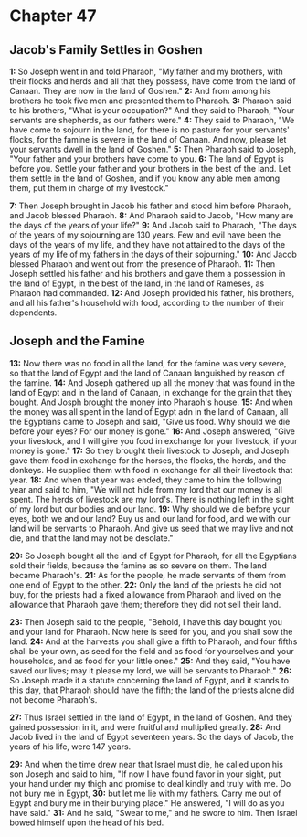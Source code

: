 # Chapter 47

## Jacob's Family Settles in Goshen

**1:** So Joseph went in and told Pharaoh, "My father and my brothers, with their flocks and herds and all that they possess, have come from the land of Canaan. They are now in the land of Goshen."
**2:** And from among his brothers he took five men and presented them to Pharaoh.
**3:** Pharaoh said to his brothers, "What is your occupation?" And they said to Pharaoh, "Your servants are shepherds, as our fathers were."
**4:** They said to Pharaoh, "We have come to sojourn in the land, for there is no pasture for your servants' flocks, for the famine is severe in the land of Canaan. And now, please let your servants dwell in the land of Goshen."
**5:** Then Pharaoh said to Joseph, "Your father and your brothers have come to you.
**6:** The land of Egypt is before you. Settle your father and your brothers in the best of the land. Let them settle in the land of Goshen, and if you know any able men among them, put them in charge of my livestock."

**7:** Then Joseph brought in Jacob his father and stood him before Pharaoh, and Jacob blessed Pharaoh.
**8:** And Pharaoh said to Jacob, "How many are the days of the years of your life?"
**9:** And Jacob said to Pharaoh, "The days of the years of my sojourning are 130 years. Few and evil have been the days of the years of my life, and they have not attained to the days of the years of my life of my fathers in the days of their sojourning."
**10:** And Jacob blessed Pharaoh and went out from the presence of Pharaoh.
**11:** Then Joseph settled his father and his brothers and gave them a possession in the land of Egypt, in the best of the land, in the land of Rameses, as Pharaoh had commanded.
**12:** And Joseph provided his father, his brothers, and all his father's household with food, according to the number of their dependents.

## Joseph and the Famine

**13:** Now there was no food in all the land, for the famine was very severe, so that the land of Egypt and the land of Canaan languished by reason of the famine.
**14:** And Joseph gathered up all the money that was found in the land of Egypt and in the land of Canaan, in exchange for the grain that they bought. And Josph brought the money into Pharaoh's house.
**15:** And when the money was all spent in the land of Egypt adn in the land of Canaan, all the Egyptians came to Joseph and said, "Give us food. Why should we die before your eyes? For our money is gone."
**16:** And Joseph answered, "Give your livestock, and I will give you food in exchange for your livestock, if your money is gone."
**17:** So they brought their livestock to Joseph, and Joseph gave them food in exchange for the horses, the flocks, the herds, and the donkeys. He supplied them with food in exchange for all their livestock that year.
**18:** And when that year was ended, they came to him the following year and said to him, "We will not hide from my lord that our money is all spent. The herds of livestock are my lord's. There is nothing left in the sight of my lord but our bodies and our land.
**19:** Why should we die before your eyes, both we and our land? Buy us and our land for food, and we with our land will be servants to Pharaoh. And give us seed that we may live and not die, and that the land may not be desolate."

**20:** So Joseph bought all the land of Egypt for Pharaoh, for all the Egyptians sold their fields, because the famine as so severe on them. The land became Pharaoh's.
**21:** As for the people, he made servants of them from one end of Egypt to the other.
**22:** Only the land of the priests he did not buy, for the priests had a fixed allowance from Pharaoh and lived on the allowance that Pharaoh gave them; therefore they did not sell their land.

**23:** Then Joseph said to the people, "Behold, I have this day bought you and your land for Pharaoh. Now here is seed for you, and you shall sow the land.
**24:** And at the harvests you shall give a fifth to Pharaoh, and four fifths shall be your own, as seed for the field and as food for yourselves and your households, and as food for your little ones."
**25:** And they said, "You have saved our lives; may it please my lord, we will be servants to Pharaoh."
**26:** So Joseph made it a statute concerning the land of Egypt, and it stands to this day, that Pharaoh should have the fifth; the land of the priests alone did not become Pharaoh's.

**27:** Thus Israel settled in the land of Egypt, in the land of Goshen. And they gained possession in it, and were fruitful and multiplied greatly.
**28:** And Jacob lived in the land of Egypt seventeen years. So the days of Jacob, the years of his life, were 147 years.

**29:** And when the time drew near that Israel must die, he called upon his son Joseph and said to him, "If now I have found favor in your sight, put your hand under my thigh and promise to deal kindly and truly with me. Do not bury me in Egypt,
**30:** but let me lie with my fathers. Carry me out of Egypt and bury me in their burying place." He answered, "I will do as you have said."
**31:** And he said, "Swear to me," and he swore to him. Then Israel bowed himself upon the head of his bed.
